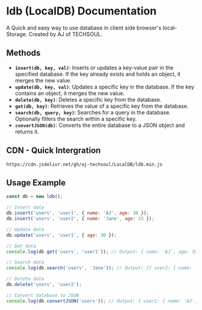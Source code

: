 # ldb (LocalDB) Documentation

A Quick and easy way to use database in client side browser's local-Storage. Created by AJ of TECHSOUL.

## Methods

- **`insert(db, key, val)`**: Inserts or updates a key-value pair in the specified database. If the key already exists and holds an object, it merges the new value.
- **`update(db, key, val)`**: Updates a specific key in the database. If the key contains an object, it merges the new value.
- **`delete(db, key)`**: Deletes a specific key from the database.
- **`get(db, key)`**: Retrieves the value of a specific key from the database.
- **`search(db, query, key)`**: Searches for a query in the database. Optionally filters the search within a specific key.
- **`convertJSON(db)`**: Converts the entire database to a JSON object and returns it.

## CDN - Quick Intergration
```
https://cdn.jsdelivr.net/gh/aj-techsoul/LocalDB/ldb.min.js
```

## Usage Example

```javascript
const db = new ldb();

// Insert data
db.insert('users', 'user1', { name: 'AJ', age: 30 });
db.insert('users', 'user2', { name: 'Jane', age: 25 });

// Update data
db.update('users', 'user1', { age: 30 });

// Get data
console.log(db.get('users', 'user1')); // Output: { name: 'AJ', age: 30 }

// Search data
console.log(db.search('users', 'Jane')); // Output: [{ user2: { name: 'Jane', age: 16 } }]

// Delete data
db.delete('users', 'user2');

// Convert database to JSON
console.log(db.convertJSON('users')); // Output: { user1: { name: 'AJ', age: 30 } }
```
